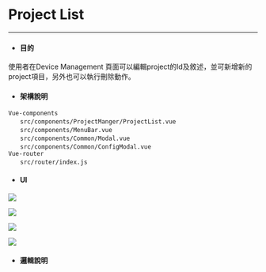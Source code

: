 # Project List

---

* #### 目的

使用者在Device Management 頁面可以編輯project的Id及敘述，並可新增新的project項目，另外也可以執行刪除動作。

* #### 架構說明

```
Vue-components
　　src/components/ProjectManger/ProjectList.vue
　　src/components/MenuBar.vue
　　src/components/Common/Modal.vue
　　src/components/Common/ConfigModal.vue
Vue-router
　　src/router/index.js
```

* #### UI

![](https://coolgo0811.gitbooks.io/wise-paas-scada-software-development-document/content/assets/projectlist.PNG)

![](https://coolgo0811.gitbooks.io/wise-paas-scada-software-development-document/content/assets/project_edit.png)

![](https://coolgo0811.gitbooks.io/wise-paas-scada-software-development-document/content/assets/project_delete.png)

![](https://coolgo0811.gitbooks.io/wise-paas-scada-software-development-document/content/assets/newproject.png)

* #### 邏輯說明



